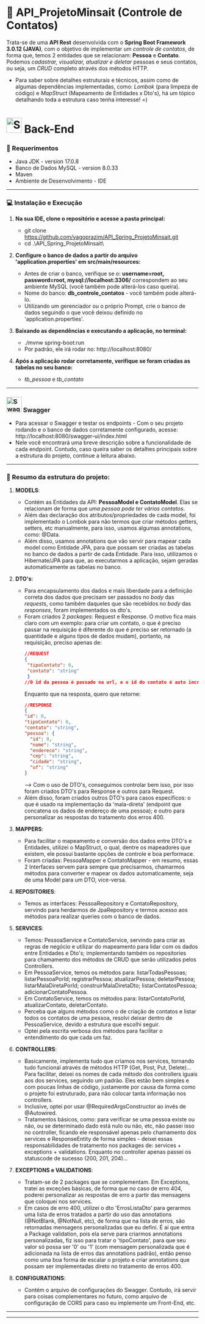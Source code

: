 # 🚀 API_ProjetoMinsait (Controle de Contatos)

Trata-se de uma **API Rest** desenvolvida com o **Spring Boot Framework 3.0.12 (JAVA)**, com o objetivo de implementar um _controle de contatos_, de forma que, temos 2 entidades que se relacionam: **Pessoa** e **Contato**. Podemos _cadastrar, visualizar, atualizar e deletar_ pessoas e seus contatos, ou seja, um _CRUD_ completo através dos métodos HTTP.
- Para saber sobre detalhes estruturais e técnicos, assim como de algumas dependências implementadas, como: _Lombok_ (para limpeza de código)  e _MapStruct_ (Mapeamento de Entidades x Dto's), há um tópico detalhando toda a estrutura caso tenha interesse! =)
    
# <img src="https://user-images.githubusercontent.com/25181517/183891303-41f257f8-6b3d-487c-aa56-c497b880d0fb.png" width="40" height="40" alt="Spring Boot"> Back-End 
### :pushpin: Requerimentos
- Java JDK - version 17.0.8
- Banco de Dados MySQL - version 8.0.33
- Maven
- Ambiente de Desenvolvimento - IDE
------------------------------------------------------------------------------------------------------
### :computer: Instalação e Execução
1. **Na sua IDE, clone o repositório e acesse a pasta principal:**
   - git clone https://github.com/yagoprazim/API_Spring_ProjetoMinsait.git
   - cd .\API_Spring_ProjetoMinsait\

2. **Configure o banco de dados a partir do arquivo **'application.properties'** em src/main/resources:**
   - Antes de criar o banco, verifique se o: **username=root, password=root, mysql://localhost:3306/** correspondem ao seu ambiente MySQL (você também pode alterá-los caso queira).
   - Nome do banco: **db_controle_contatos** - você também pode alterá-lo.
   - Utilizando um gerenciador ou o próprio Prompt, crie o banco de dados seguindo o que você deixou definido no 'application.properties'.

3. **Baixando as dependências e executando a aplicação, no terminal:**
   - ./mvnw spring-boot:run
   - Por padrão, ele irá rodar no: http://localhost:8080/
     
4. **Após a aplicação rodar corretamente, verifique se foram criadas as tabelas no seu banco:**
   - _tb_pessoa_ e _tb_contato_

------------------------------------------------------------------------------------------------------
### <img src="https://user-images.githubusercontent.com/25181517/186711335-a3729606-5a78-4496-9a36-06efcc74f800.png" width="40" height="40" alt="Swagger"> Swagger 
- Para acessar o Swagger e testar os endpoints - Com o seu projeto rodando e o banco de dados corretamente configurado, acesse: http://localhost:8080/swagger-ui/index.html
- Nele você encontrará uma breve descrição sobre a funcionalidade de cada endpoint. Contudo, caso queira saber os detalhes principais sobre a estrutura do projeto, continue a leitura abaixo.
------------------------------------------------------------------------------------------------------
### :open_file_folder: Resumo da estrutura do projeto:
1. __MODELS__:
   - Contém as Entidades da API: **PessoaModel e ContatoModel**. Elas se relacionam de forma que _uma pessoa pode ter vários contatos_.
   - Além das declaração dos atributos/propriedades de cada model, foi implementado o Lombok para não termos que criar métodos getters, setters, etc manualmente, para isso, usamos algumas annotations, como: @Data.
   - Além disso, usamos annotations que vão servir para mapear cada model como Entidade JPA, para que possam ser criadas as tabelas no banco de dados a partir de cada Entidade. Para isso, utilizamos o Hibernate/JPA para que, ao executarmos a aplicação, sejam geradas automaticamente as tabelas no banco.

2. __DTO's__:
   - Para encapsulamento dos dados e mais liberdade para a definição correta dos dados que precisam ser passados no _body_ das _requests_, como também daqueles que são recebidos no _body_ das _responses_, foram implementados os dto's.
   - Foram criados 2 _packages_: Request e Response. O motivo fica mais claro com um exemplo: para criar um contato, o que é preciso passar na requisição é diferente do que é preciso ser retornado (a quantidade e alguns tipos de dados mudam), portanto,
     na requisição, preciso apenas de:
     ```json
     //REQUEST
     {
      "tipoContato": 0,
      "contato": "string"
      }
     //O id da pessoa é passado na url, e o id do contato é auto incremental
     ```
     Enquanto que na resposta, quero que retorne:
      ```json
     //RESPONSE
     {
      "id": 0,
      "tipoContato": 0,
      "contato": "string",
      "pessoa": {
        "id": 0,
        "nome": "string",
        "endereco": "string",
        "cep": "string",
        "cidade": "string",
        "uf": "string"
      }
     ```
     --> Com o uso de DTO's, conseguimos controlar bem isso, por isso foram criados DTO's para Response e outros para Request.
   - Além disso, foram criados outros DTO's para casos específicos: o que é usado na implementação da 'mala-direta' (endpoint que concatena os dados de endereço de uma pessoa); e outro para personalizar as respostas do tratamento dos erros 400.

  3. __MAPPERS__:
     - Para facilitar o mapeamento e conversão dos dados entre DTO's e Entidades, utilizei o MapStruct, o qual, dentre os mapeadores que existem, ele possui bastante opções de controle e boa performace. 
     - Foram criadas: PessoaMapper e ContatoMapper - em resumo, essas 2 Interfaces servem para sempre que precisarmos, chamarmos métodos para converter e mapear os dados automaticamente, seja de uma Model para um DTO, vice-versa.

  4. __REPOSITORIES__:
     - Temos as interfaces: PessoaRepository e ContatoRepository, servindo para herdarmos de JpaRepository e termos acesso aos métodos para realizar queries com o banco de dados.

  5. __SERVICES__:
     - Temos: PessoaService e ContatoService, servindo para criar as regras de negócio e utilizar do mapeamento para lidar com os dados entre Entidades e Dto's; implementando também os repositories para chamamento dos métodos de CRUD que serão utilizados pelos Controllers.
     - Em PessoaService, temos os métodos para: listarTodasPessoas; listarPessoaPorId; registrarPessoa; atualizarPessoa; deletarPessoa; listarMalaDiretaPorId; construirMalaDiretaDto; listarContatosPessoa; adicionarContatoPessoa.
     - Em ContatoService, temos os métodos para: listarContatoPorId, atualizarContato, deletarContato.
     - Perceba que alguns métodos como o de criação de contatos e listar todos os contatos de uma pessoa, resolvi deixar dentro de PessoaService, devido a estrutura que escolhi seguir.
     - Optei pela escrita verbosa dos métodos para facilitar o entendimento do que cada um faz.
  
  6. __CONTROLLERS__:
     - Basicamente, implementa tudo que criamos nos services, tornando tudo funcional através de métodos HTTP (Get, Post, Put, Delete)... Para facilitar, deixei os nomes de cada método dos controllers iguais aos dos services, seguindo um padrão. Eles estão bem simples e com poucas linhas de código, justamente por causa da forma como o projeto foi estruturado, para não colocar tanta informação nos controllers.
     - Inclusive, optei por usar @RequiredArgsConstructor ao invés de @Autowired.
     - Tratamentos básicos, como: para verificar se uma pessoa existe ou não, ou se determinado dado está nulo ou não, etc, não passei isso no controller, ficando ele responsável apenas pelo chamamento dos services e ResponseEntity de forma simples - deixei essas responsabilidades de tratamento nos packages de: services + exceptions + validations. Enquanto no controller apenas passei os statuscode de sucesso (200, 201, 204)...
  
  7. __EXCEPTIONS e VALIDATIONS__:
     - Tratam-se de 2 packages que se complementam. Em Exceptions, tratei as exceções básicas, de forma que no caso de erro 404, poderei personalizar as respostas de erro a partir das mensagens que coloquei nos services.
     - Em casos de erro 400, utilizei o dto 'ErrosListaDto' para gerarmos uma lista de erros tratados a partir do uso das annotations (@NotBlank, @NotNull, etc), de forma que na lista de erros, são retornadas mensagens personalizadas que eu defini. É aí que entra a Package validation, pois ela serve para criarmos annotations personalizadas, fiz isso para tratar o 'tipoContato', para que seu valor só possa ser '0' ou '1' (com mensagem personalizada que é adicionada na lista de erros das annotations padrão), então penso como uma boa forma de escalar o projeto e criar annotations que possam ser implementadas direto no tratamento de erros 400.

  8. __CONFIGURATIONS__:
     - Contém o arquivo de configurações do Swagger. Contudo, irá servir para coisas complementares no futuro, como arquivo de configuração de CORS para caso eu implemente um Front-End, etc.
------------------------------------------------------------------------------------------------------
------------------------------------------------------------------------------------------------------






